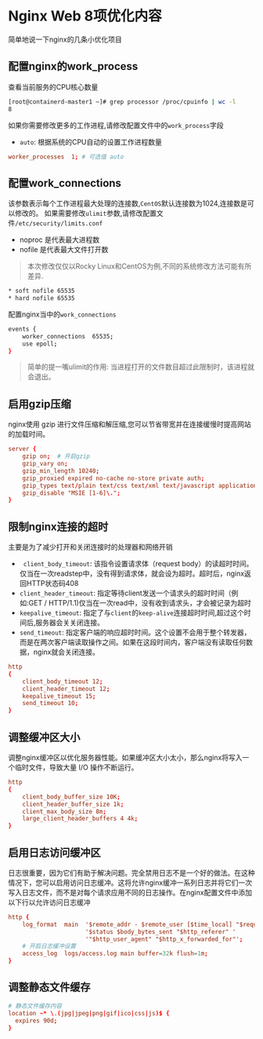 # Nginx Web 8项优化内容
简单地说一下nginx的几条小优化项目
## 配置nginx的work_process
查看当前服务的CPU核心数量
```bash
[root@containerd-master1 ~]# grep processor /proc/cpuinfo | wc -l
8
```
如果你需要修改更多的工作进程,请修改配置文件中的`work_process`字段
- `auto`: 根据系统的CPU自动的设置工作进程数量
```conf
worker_processes  1; # 可选值 auto
```

## 配置work_connections
该参数表示每个工作进程最大处理的连接数,`CentOS`默认连接数为1024,连接数是可以修改的。
如果需要修改`ulimit`参数,请修改配置文件`/etc/security/limits.conf`
- noproc 是代表最大进程数
- nofile 是代表最大文件打开数
> 本次修改仅仅以Rocky Linux和CentOS为例,不同的系统修改方法可能有所差异.
```bash
* soft nofile 65535
* hard nofile 65535
```
配置nginx当中的`work_connections`
```bash
events {
    worker_connections  65535;
    use epoll;
}
```
> 简单的提一嘴ulimit的作用: 当进程打开的文件数目超过此限制时，该进程就会退出。

## 启用gzip压缩
nginx使用 gzip 进行文件压缩和解压缩,您可以节省带宽并在连接缓慢时提高网站的加载时间。
```conf
server {
    gzip on;  # 开启gzip
    gzip_vary on;
    gzip_min_length 10240;
    gzip_proxied expired no-cache no-store private auth;
    gzip_types text/plain text/css text/xml text/javascript application/x-javascript application/xml;
    gzip_disable "MSIE [1-6]\.";
}
```

## 限制nginx连接的超时
主要是为了减少打开和关闭连接时的处理器和网络开销
- ` client_body_timeout`: 该指令设置请求体（request body）的读超时时间。仅当在一次readstep中，没有得到请求体，就会设为超时。超时后，nginx返回HTTP状态码408
- `client_header_timeout`: 指定等待client发送一个请求头的超时时间（例如:GET / HTTP/1.1)仅当在一次read中，没有收到请求头，才会被记录为超时
- `keepalive_timeout`: 指定了与`client`的`keep-alive`连接超时时间,超过这个时间后,服务器会关关闭连接。
- `send_timeout`: 指定客户端的响应超时时间。这个设置不会用于整个转发器，而是在两次客户端读取操作之间。如果在这段时间内，客户端没有读取任何数据，nginx就会关闭连接。
```conf
http
{
    client_body_timeout 12;
    client_header_timeout 12;
    keepalive_timeout 15;
    send_timeout 10;
}
```

## 调整缓冲区大小
调整nginx缓冲区以优化服务器性能。如果缓冲区大小太小，那么nginx将写入一个临时文件，导致大量 I/O 操作不断运行。
```conf
http
{
    client_body_buffer_size 10K;
    client_header_buffer_size 1k;
    client_max_body_size 8m;
    large_client_header_buffers 4 4k;
}
```

## 启用日志访问缓冲区
日志很重要，因为它们有助于解决问题。完全禁用日志不是一个好的做法。在这种情况下，您可以启用访问日志缓冲。这将允许nginx缓冲一系列日志并将它们一次写入日志文件，而不是对每个请求应用不同的日志操作。在nginx配置文件中添加以下行以允许访问日志缓冲
```conf
http {
    log_format  main  '$remote_addr - $remote_user [$time_local] "$request" '
                      '$status $body_bytes_sent "$http_referer" '
                      '"$http_user_agent" "$http_x_forwarded_for"';
    # 开启日志缓冲设置
    access_log  logs/access.log main buffer=32k flush=1m;
}
```
## 调整静态文件缓存

```conf
# 静态文件缓存内容
location ~* \.(jpg|jpeg|png|gif|ico|css|js)$ {
  expires 90d;
}
```